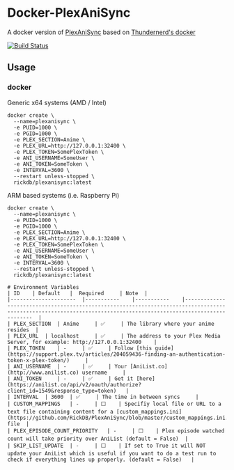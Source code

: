# Docker-PlexAniSync

A docker version of [PlexAniSync](https://github.com/RickDB/PlexAniSync) based on [Thundernerd's docker](https://github.com/Thundernerd/Docker-PlexAniSync)

<div>
  
  [![Build Status](https://img.shields.io/docker/cloud/build/rickdb/plexanisync.svg)](https://hub.docker.com/r/rickdb/plexanisync)
  
</div>

## Usage

### docker

Generic x64 systems (AMD / Intel)
```
docker create \
  --name=plexanisync \
  -e PUID=1000 \
  -e PGID=1000 \
  -e PLEX_SECTION=Anime \
  -e PLEX_URL=http://127.0.0.1:32400 \
  -e PLEX_TOKEN=SomePlexToken \
  -e ANI_USERNAME=SomeUser \
  -e ANI_TOKEN=SomeToken \
  -e INTERVAL=3600 \
  --restart unless-stopped \
  rickdb/plexanisync:latest
```

ARM based systems (i.e. Raspberry Pi)
```
docker create \
  --name=plexanisync \
  -e PUID=1000 \
  -e PGID=1000 \
  -e PLEX_SECTION=Anime \
  -e PLEX_URL=http://127.0.0.1:32400 \
  -e PLEX_TOKEN=SomePlexToken \
  -e ANI_USERNAME=SomeUser \
  -e ANI_TOKEN=SomeToken \
  -e INTERVAL=3600 \
  --restart unless-stopped \
  rickdb/plexanisync:latest
  
# Environment Variables
| ID 	| Default 	|  Required 	| Note 	|
|---------------------	|-----------	|-----------	|-----------------------------------------------------------------------------------------------------------------------------------------------------------------	|
| PLEX_SECTION 	| Anime 	| ✅ 	| The library where your anime resides 	|
| PLEX_URL 	| localhost 	| ✅ 	| The address to your Plex Media Server, for example: http://127.0.0.1:32400 	|
| PLEX_TOKEN 	| - 	| ✅ 	| Follow [this guide](https://support.plex.tv/articles/204059436-finding-an-authentication-token-x-plex-token/) 	|
| ANI_USERNAME 	| - 	| ✅ 	| Your [AniList.co](http://www.anilist.co) username 	|
| ANI_TOKEN 	| - 	| ✅ 	| Get it [here](https://anilist.co/api/v2/oauth/authorize?client_id=1549&response_type=token) 	|
| INTERVAL 	| 3600 	| ✅ 	| The time in between syncs 	|
| CUSTOM_MAPPINGS 	| - 	| ⬜️  	| Specifiy local file or URL to a text file containing content for a [custom_mappings.ini](https://github.com/RickDB/PlexAniSync/blob/master/custom_mappings.ini.example) file 	|
| PLEX_EPISODE_COUNT_PRIORITY 	| - 	| ⬜️  	| Plex episode watched count will take priority over AniList (default = False) 	|
| SKIP_LIST_UPDATE 	| - 	| ⬜️  	| If set to True it will NOT update your AniList which is useful if you want to do a test run to check if everything lines up properly. (default = False) 	|
